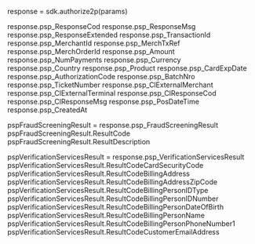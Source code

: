 response = sdk.authorize2p(params)

response.psp_ResponseCod
response.psp_ResponseMsg
response.psp_ResponseExtended
response.psp_TransactionId
response.psp_MerchantId
response.psp_MerchTxRef
response.psp_MerchOrderId
response.psp_Amount
response.psp_NumPayments
response.psp_Currency
response.psp_Country
response.psp_Product
response.psp_CardExpDate
response.psp_AuthorizationCode
response.psp_BatchNro
response.psp_TicketNumber
response.psp_ClExternalMerchant
response.psp_ClExternalTerminal
response.psp_ClResponseCod
response.psp_ClResponseMsg
response.psp_PosDateTime
response.psp_CreatedAt

pspFraudScreeningResult = response.psp_FraudScreeningResult
pspFraudScreeningResult.ResultCode
pspFraudScreeningResult.ResultDescription


pspVerificationServicesResult = response.psp_VerificationServicesResult
pspVerificationServicesResult.ResultCodeCardSecurityCode
pspVerificationServicesResult.ResultCodeBillingAddress
pspVerificationServicesResult.ResultCodeBillingAddressZipCode
pspVerificationServicesResult.ResultCodeBillingPersonIDType
pspVerificationServicesResult.ResultCodeBillingPersonIDNumber
pspVerificationServicesResult.ResultCodeBillingPersonDateOfBirth
pspVerificationServicesResult.ResultCodeBillingPersonName
pspVerificationServicesResult.ResultCodeBillingPersonPhoneNumber1
pspVerificationServicesResult.ResultCodeCustomerEmailAddress

